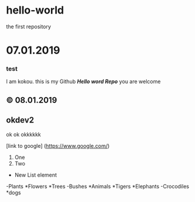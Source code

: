 # hello-world
the first repository

# 07.01.2019
### test
I am kokou.
this is my Github ***Hello word Repo*** you are welcome
## © 08.01.2019 


## okdev2

ok
ok
okkkkkk


[link to google] (https://www.google.com/)

1. One 
2. Two

* New List element


-Plants
*Flowers
*Trees
-Bushes
*Animals
*Tigers
*Elephants
-Crocodiles
*dogs




